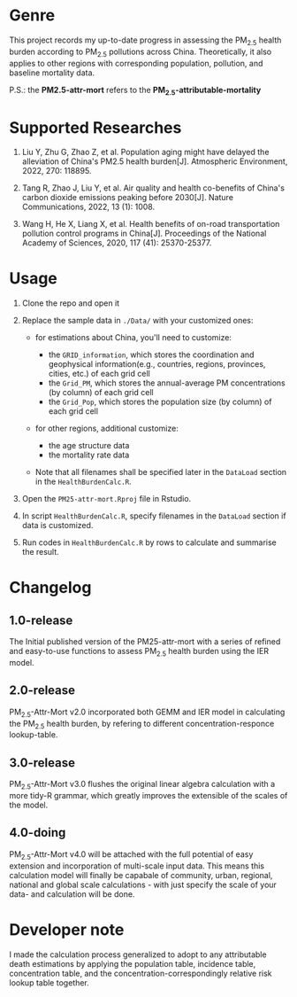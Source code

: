 # Genre
This project records my up-to-date progress in assessing the PM<sub>2.5</sub> health burden according to PM<sub>2.5</sub> pollutions across China. Theoretically, it also applies to other regions with corresponding population, pollution, and baseline mortality data.

P.S.: the **PM2.5-attr-mort** refers to the **PM<sub>2.5</sub>-attributable-mortality**

# Supported Researches
1. Liu Y, Zhu G, Zhao Z, et al. Population aging might have delayed the alleviation of China's PM2.5 health burden[J]. Atmospheric Environment, 2022, 270: 118895.

2. Tang R, Zhao J, Liu Y, et al. Air quality and health co-benefits of China's carbon dioxide emissions peaking before 2030[J]. Nature Communications, 2022, 13 (1): 1008.

3. Wang H, He X, Liang X, et al. Health benefits of on-road transportation pollution control programs in China[J]. Proceedings of the National Academy of Sciences, 2020, 117 (41): 25370-25377.

# Usage

1. Clone the repo and open it

2. Replace the sample data in `./Data/` with your customized ones: 

    - for estimations about China, you'll need to customize:
        - the `GRID_information`, which stores the coordination and geophysical information(e.g., countries, regions, provinces, cities, etc.) of each grid cell
        - the `Grid_PM`, which stores the annual-average PM concentrations (by column) of each grid cell
        - the `Grid_Pop`, which stores the population size (by column) of each grid cell

    - for other regions, additional customize:
        - the age structure data    
        - the mortality rate data
    - Note that all filenames shall be specified later in the `DataLoad` section in the `HealthBurdenCalc.R`.

3. Open the `PM25-attr-mort.Rproj` file in Rstudio.

4. In script `HealthBurdenCalc.R`, specify filenames in the `DataLoad` section if data is customized.

5. Run codes in `HealthBurdenCalc.R` by rows to calculate and summarise the result.

# Changelog

## 1.0-release 

The Initial published version of the PM25-attr-mort with a series of refined and easy-to-use functions to assess PM<sub>2.5</sub> health burden using the IER model.

## 2.0-release

PM<sub>2.5</sub>-Attr-Mort v2.0 incorporated both GEMM and IER model in calculating the PM<sub>2.5</sub> health burden, by refering to different concentration-responce lookup-table.

## 3.0-release

PM<sub>2.5</sub>-Attr-Mort v3.0 flushes the original linear algebra calculation with a more tidy-R grammar, which greatly improves the extensible of the scales of the model. 

## 4.0-doing

PM<sub>2.5</sub>-Attr-Mort v4.0 will be attached with the full potential of easy extension and incorporation of multi-scale input data. This means this calculation model will finally be capabale of community, urban, regional, national and global scale calculations - with just specify the scale of your data- and calculation will be done.
# Developer note
I made the calculation process generalized to adopt to any attributable death estimations by applying the population table, incidence table, concentration table, and the concentration-correspondingly relative risk lookup table together.